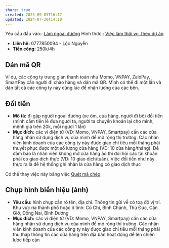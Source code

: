 ```yaml
---
share: true
created: 2023-09-05T16:17
updated: 2024-07-30T14:10
---
```

Yêu cầu đầu vào:: [Làm ngoài đường](../../../1%20Y%C3%AAu%20c%E1%BA%A7u%20%C4%91%E1%BA%A7u%20v%C3%A0o/Theo%20t%C3%ADnh%20ch%E1%BA%A5t%20c%C3%B4ng%20vi%E1%BB%87c/L%C3%A0m%20ngo%C3%A0i%20%C4%91%C6%B0%E1%BB%9Dng.md)
Hình thức:: [Việc làm thời vụ, theo dự án](../../../2%20H%C3%ACnh%20th%E1%BB%A9c/Vi%E1%BB%87c%20l%C3%A0m%20th%E1%BB%9Di%20v%E1%BB%A5,%20theo%20d%E1%BB%B1%20%C3%A1n.md)

- **Liên hệ:** 0777850094 - Lộc Nguyễn
- **Tiền công:** 250k/4h
## Dán mã QR
Ví dụ, các công ty trung gian thanh toán như Momo, VNPAY, ZaloPay, SmartPay cần người đi chào hàng và dán mã QR. Mình có thể đi một lần và dán tất cả các công ty này cùng lúc để nhận lương của các bên. 

## Đổi tiền
- **Mô tả:** đi gặp người ngoài đường (xe ôm, cửa hàng, người đi bộ) đổi tiền (mình cầm tiền lẻ đưa người ta, người ta chuyển khoản lại cho mình, mệnh giá trên 20k, mỗi người 1 lần)
- **Mục đích:** các ví điện tử (VD: Momo, VNPAY, Smartpay) cần các cửa hàng nhận sử dụng dịch vụ của mình để mở rộng thị trường. Các nhân viên kinh doanh của các công ty này được giao chỉ tiêu mỗi tháng phải thuyết phục được một số lượng cửa hàng (VD: 10 cửa hàng/tháng). Để đảm bảo là nhân viên không mở cửa hàng ảo thì đòi hỏi các tài khoản phải có giao dịch thực (VD: 10 giao dịch/tuần). Việc đổi tiền như này thực ra là để hệ thống ghi nhận là cửa hàng có giao dịch thực

Có thể thay việc này bằng việc [Quét mã chéo](./Qu%C3%A9t%20m%C3%A3%20ch%C3%A9o.md)

## Chụp hình biển hiệu (ảnh) 
- **Yêu cầu:** hình chụp cần rõ tên, địa chỉ. Thông tin gửi về có toạ độ vị trí. Khu vực rìa thành phố hoặc ở tỉnh: Củ Chi, Bình Chánh, Thủ Đức, Cần Giờ, Đồng Nai, Bình Dương
- **Mục đích:** các ví điện tử (VD: Momo, VNPAY, Smartpay) cần các cửa hàng nhận sử dụng dịch vụ của mình để mở rộng thị trường. Các nhân viên kinh doanh của các công ty này được giao chỉ tiêu mỗi tháng phải thu thập thông tin các cửa hàng trên địa bàn hoạt động để lên chiến lược tiếp cận

